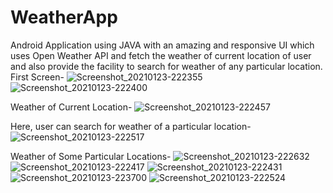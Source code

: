 # WeatherApp
Android Application using JAVA with an amazing and responsive UI which uses Open Weather API and fetch the weather of current location of user and also provide the facility to search for weather of any particular location.
First Screen-
![Screenshot_20210123-222355](https://user-images.githubusercontent.com/64889275/105609089-e0227c00-5dcc-11eb-8608-8f99ff6fdfa4.png)
![Screenshot_20210123-222400](https://user-images.githubusercontent.com/64889275/105609091-e3b60300-5dcc-11eb-8532-7adf500d67e5.png)

Weather of Current Location-
![Screenshot_20210123-222457](https://user-images.githubusercontent.com/64889275/105609099-f3cde280-5dcc-11eb-89cb-66848de58b9c.png)

Here, user can search for weather of a particular location-
![Screenshot_20210123-222517](https://user-images.githubusercontent.com/64889275/105609131-35f72400-5dcd-11eb-98c8-6cd49e27582f.png)

Weather of Some Particular Locations-
![Screenshot_20210123-222632](https://user-images.githubusercontent.com/64889275/105609124-2a0b6200-5dcd-11eb-9de7-4b782a7c9232.png)
![Screenshot_20210123-222417](https://user-images.githubusercontent.com/64889275/105609138-41e2e600-5dcd-11eb-83d8-ea26d6fb9e28.png)
![Screenshot_20210123-222431](https://user-images.githubusercontent.com/64889275/105609143-4dcea800-5dcd-11eb-9665-6f2e5e97f19c.png)
![Screenshot_20210123-223700](https://user-images.githubusercontent.com/64889275/105609152-5921d380-5dcd-11eb-96d5-9f7212f29fc9.png)
![Screenshot_20210123-222524](https://user-images.githubusercontent.com/64889275/105609155-5e7f1e00-5dcd-11eb-8fa1-46ef80007ae8.png)

